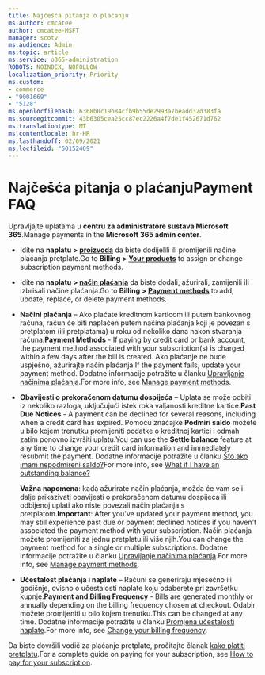```yaml
---
title: Najčešća pitanja o plaćanju
ms.author: cmcatee
author: cmcatee-MSFT
manager: scotv
ms.audience: Admin
ms.topic: article
ms.service: o365-administration
ROBOTS: NOINDEX, NOFOLLOW
localization_priority: Priority
ms.custom:
- commerce
- "9001669"
- "5128"
ms.openlocfilehash: 6368b0c19b84cfb9b55de2993a7beadd32d383fa
ms.sourcegitcommit: 43b6305cea25cc87ec2226a4f7de1f452671d762
ms.translationtype: MT
ms.contentlocale: hr-HR
ms.lasthandoff: 02/09/2021
ms.locfileid: "50152409"
---
```

# <a name="payment-faq"></a><span data-ttu-id="826a6-102">Najčešća pitanja o plaćanju</span><span class="sxs-lookup"><span data-stu-id="826a6-102">Payment FAQ</span></span>

<span data-ttu-id="826a6-103">Upravljajte uplatama u **centru za administratore sustava Microsoft 365**.</span><span class="sxs-lookup"><span data-stu-id="826a6-103">Manage payments in the **Microsoft 365 admin center**.</span></span>

- <span data-ttu-id="826a6-104">Idite na **naplatu > [proizvoda](https://go.microsoft.com/fwlink/p/?linkid=842054)** da biste dodijelili ili promijenili načine plaćanja pretplate.</span><span class="sxs-lookup"><span data-stu-id="826a6-104">Go to **Billing > [Your products](https://go.microsoft.com/fwlink/p/?linkid=842054)** to assign or change subscription payment methods.</span></span>
- <span data-ttu-id="826a6-105">Idite na **naplatu > [način plaćanja](https://go.microsoft.com/fwlink/p/?linkid=2018806)** da biste dodali, ažurirali, zamijenili ili izbrisali načine plaćanja.</span><span class="sxs-lookup"><span data-stu-id="826a6-105">Go to **Billing > [Payment methods](https://go.microsoft.com/fwlink/p/?linkid=2018806)** to add, update, replace, or delete payment methods.</span></span>

- <span data-ttu-id="826a6-106">**Načini plaćanja** – Ako plaćate kreditnom karticom ili putem bankovnog računa, račun će biti naplaćen putem načina plaćanja koji je povezan s pretplatom (ili pretplatama) u roku od nekoliko dana nakon stvaranja računa.</span><span class="sxs-lookup"><span data-stu-id="826a6-106">**Payment Methods** - If paying by credit card or bank account, the payment method associated with your subscription(s) is charged within a few days after the bill is created.</span></span> <span data-ttu-id="826a6-107">Ako plaćanje ne bude uspješno, ažurirajte način plaćanja.</span><span class="sxs-lookup"><span data-stu-id="826a6-107">If the payment fails, update your payment method.</span></span> <span data-ttu-id="826a6-108">Dodatne informacije potražite u članku [Upravljanje načinima plaćanja](https://docs.microsoft.com/microsoft-365/commerce/billing-and-payments/manage-payment-methods).</span><span class="sxs-lookup"><span data-stu-id="826a6-108">For more info, see [Manage payment methods](https://docs.microsoft.com/microsoft-365/commerce/billing-and-payments/manage-payment-methods).</span></span>

- <span data-ttu-id="826a6-109">**Obavijesti o prekoračenom datumu dospijeća** – Uplata se može odbiti iz nekoliko razloga, uključujući istek roka valjanosti kreditne kartice.</span><span class="sxs-lookup"><span data-stu-id="826a6-109">**Past Due Notices** - A payment can be declined for several reasons, including when a credit card has expired.</span></span> <span data-ttu-id="826a6-110">Pomoću značajke **Podmiri saldo** možete u bilo kojem trenutku promijeniti podatke o kreditnoj kartici i odmah zatim ponovno izvršiti uplatu.</span><span class="sxs-lookup"><span data-stu-id="826a6-110">You can use the **Settle balance** feature at any time to change your credit card information and immediately resubmit the payment.</span></span> <span data-ttu-id="826a6-111">Dodatne informacije potražite u članku [Što ako imam nepodmireni saldo?](https://docs.microsoft.com/microsoft-365/commerce/billing-and-payments/pay-for-your-subscription#what-if-i-have-an-outstanding-balance)</span><span class="sxs-lookup"><span data-stu-id="826a6-111">For more info, see [What if I have an outstanding balance?](https://docs.microsoft.com/microsoft-365/commerce/billing-and-payments/pay-for-your-subscription#what-if-i-have-an-outstanding-balance)</span></span>

    <span data-ttu-id="826a6-112">**Važna napomena**: kada ažurirate način plaćanja, možda će vam se i dalje prikazivati obavijesti o prekoračenom datumu dospijeća ili odbijenoj uplati ako niste povezali način plaćanja s pretplatom.</span><span class="sxs-lookup"><span data-stu-id="826a6-112">**Important**: After you've updated your payment method, you may still experience past due or payment declined notices if you haven't associated the payment method with your subscription.</span></span> <span data-ttu-id="826a6-113">Način plaćanja možete promijeniti za jednu pretplatu ili više njih.</span><span class="sxs-lookup"><span data-stu-id="826a6-113">You can change the payment method for a single or multiple subscriptions.</span></span> <span data-ttu-id="826a6-114">Dodatne informacije potražite u članku [Upravljanje načinima plaćanja](https://docs.microsoft.com/microsoft-365/commerce/billing-and-payments/manage-payment-methods).</span><span class="sxs-lookup"><span data-stu-id="826a6-114">For more info, see [Manage payment methods](https://docs.microsoft.com/microsoft-365/commerce/billing-and-payments/manage-payment-methods).</span></span>

- <span data-ttu-id="826a6-115">**Učestalost plaćanja i naplate** – Računi se generiraju mjesečno ili godišnje, ovisno o učestalosti naplate koju odaberete pri završetku kupnje.</span><span class="sxs-lookup"><span data-stu-id="826a6-115">**Payment and Billing Frequency** - Bills are generated monthly or annually depending on the billing frequency chosen at checkout.</span></span> <span data-ttu-id="826a6-116">Odabir možete promijeniti u bilo kojem trenutku.</span><span class="sxs-lookup"><span data-stu-id="826a6-116">This can be changed at any time.</span></span> <span data-ttu-id="826a6-117">Dodatne informacije potražite u članku [Promjena učestalosti naplate](https://docs.microsoft.com/microsoft-365/commerce/billing-and-payments/change-payment-frequency).</span><span class="sxs-lookup"><span data-stu-id="826a6-117">For more info, see [Change your billing frequency](https://docs.microsoft.com/microsoft-365/commerce/billing-and-payments/change-payment-frequency).</span></span>

<span data-ttu-id="826a6-118">Da biste dovršili vodič za plaćanje pretplate, pročitajte članak [kako platiti pretplatu](https://docs.microsoft.com/microsoft-365/commerce/billing-and-payments/pay-for-your-subscription).</span><span class="sxs-lookup"><span data-stu-id="826a6-118">For a complete guide on paying for your subscription, see [How to pay for your subscription](https://docs.microsoft.com/microsoft-365/commerce/billing-and-payments/pay-for-your-subscription).</span></span>
